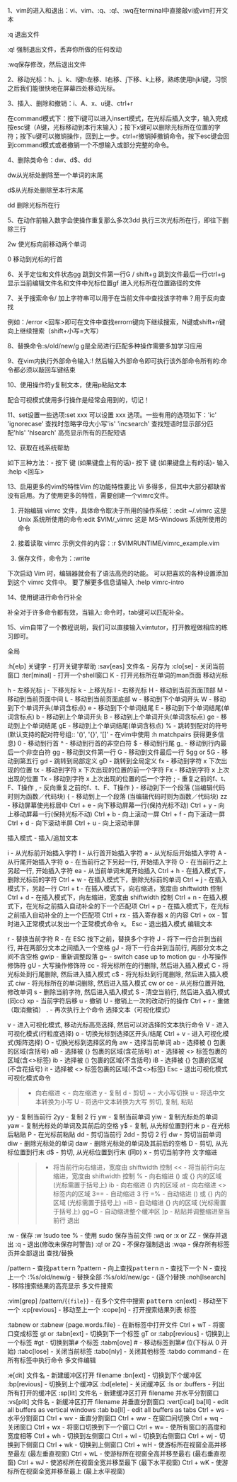 1、vim的进入和退出：vi、vim、:q、:q!、:wq在terminal中直接敲vi或vim打开文本

:q 退出文件

:q! 强制退出文件，丢弃你所做的任何改动

:wq保存修改，然后退出文件



2、移动光标：h、j、k、l键h左移、l右移、j下移、k上移，熟练使用hjkl键，习惯之后我们能很快地在屏幕四处移动光标。

3、插入、删除和撤销：i、A、x、u键、ctrl+r

在command模式下：按下i键可以进入insert模式，在光标后插入文字，输入完成按esc键（A键，光标移动到本行末输入）；按下x键可以删除光标所在位置的字符；按下u键可以撤销操作，回到上一步。ctrl+r撤销掉撤销命令。按下esc键会回到command模式或者撤销一个不想输入或部分完整的命令。



4、删除类命令：dw、d$、dd

dw从光标处删除至一个单词的末尾

d$从光标处删除至本行末尾

dd 删除光标所在行

5、在动作前输入数字会使操作重复那么多次3dd 执行三次光标所在行，即往下删除三行

2w 使光标向前移动两个单词

0 移动到光标的行首

6、关于定位和文件状态gg 跳到文件第一行G / shift+g 跳到文件最后一行ctrl+g 显示当前编辑文件名和文件中光标位置gf 进入光标所在位置路径的文件

7、关于搜索命令/ 加上字符串可以用于在当前文件中查找该字符串？用于反向查找

例如：/error <回车>即可在文件中查找errorn键向下继续搜索，N键或shift+n键向上继续搜索（shift+小写=大写）

8、替换命令:s/old/new/g g是全局进行匹配多种操作需要多加学习应用

9、在vim内执行外部命令输入:! 然后输入外部命令即可执行该外部命令所有的:命令都必须以敲回车键结束

10、使用操作符y复制文本，使用p粘贴文本

配合可视模式使用多行操作是经常会用到的，切记！



11、set设置一些选项:set xxx 可以设置 xxx 选项。一些有用的选项如下：'ic' 'ignorecase' 查找时忽略字母大小写'is' 'incsearch' 查找短语时显示部分匹配'hls' 'hlsearch' 高亮显示所有的匹配短语

12、获取在线系统帮助

如下三种方法：- 按下 <HELP> 键 (如果键盘上有的话)- 按下 <F1> 键 (如果键盘上有的话)- 输入 :help <回车>

13、启用更多的vim的特性Vim 的功能特性要比 Vi 多得多，但其中大部分都缺省没有启用。为了使用更多的特性，需要创建一个vimrc文件。

1. 开始编辑 vimrc 文件，具体命令取决于所用的操作系统：:edit ~/.vimrc 这是 Unix 系统所使用的命令:edit $VIM/_vimrc 这是 MS-Windows 系统所使用的命令

2. 接着读取 vimrc 示例文件的内容：:r $VIMRUNTIME/vimrc_example.vim

3. 保存文件，命令为：:write

下次启动 Vim 时，编辑器就会有了语法高亮的功能。 可以把喜欢的各种设置添加到这个 vimrc 文件中。 要了解更多信息请输入 :help vimrc-intro

14、使用<tab>键进行命令行补全

补全对于许多命令都有效，当输入: 命令时，tab键可以匹配补全。



15、vim自带了一个教程说明，我们可以直接输入vimtutor，打开教程做相应的练习即可。

全局

:h[elp] 关键字 - 打开关键字帮助
:sav[eas] 文件名 - 另存为
:clo[se] - 关闭当前窗口
:ter[minal] - 打开一个shell窗口
K - 打开光标所在单词的man页面
移动光标

h - 左移光标
j - 下移光标
k - 上移光标
l - 右移光标
H - 移动到当前页面顶部
M - 移动到当前页面中间
L - 移动到当前页面底部
w - 移动到下个单词开头
W - 移动到下个单词开头(单词含标点)
e - 移动到下个单词结尾
E - 移动到下个单词结尾(单词含标点)
b - 移动到上个单词开头
B - 移动到上个单词开头(单词含标点)
ge - 移动到上个单词结尾
gE - 移动到上个单词结尾(单词含标点)
% - 跳转到配对的符号(默认支持的配对符号组:: '()', '{}', '[]' - 在vim中使用 :h matchpairs 获得更多信息)
0 - 移动到行首
^ - 移动到行首的非空白符
$ - 移动到行尾
g_ - 移动到行内最后一个非空白符
gg - 移动到文件第一行
G - 移动到文件最后一行
5gg or 5G - 移动到第五行
gd - 跳转到局部定义
gD - 跳转到全局定义
fx - 移动到字符 x 下次出现的位置
tx - 移动到字符 x 下次出现的位置的前一个字符
Fx - 移动到字符 x 上次出现的位置
Tx - 移动到字符 x 上次出现的位置的后一个字符
; - 重复之前的f、t、F、T操作
, - 反向重复之前的f、t、F、T操作
} - 移动到下一个段落 (当编辑代码时则为函数／代码块)
{ - 移动到上一个段落 (当编辑代码时则为函数／代码块)
zz - 移动屏幕使光标居中
Ctrl + e - 向下移动屏幕一行(保持光标不动)
Ctrl + y - 向上移动屏幕一行(保持光标不动)
Ctrl + b - 向上滚动一屏
Ctrl + f - 向下滚动一屏
Ctrl + d - 向下滚动半屏
Ctrl + u - 向上滚动半屏


插入模式 - 插入/追加文本

i - 从光标前开始插入字符
I - 从行首开始插入字符
a - 从光标后开始插入字符
A - 从行尾开始插入字符
o - 在当前行之下另起一行, 开始插入字符
O - 在当前行之上另起一行, 开始插入字符
ea - 从当前单词末尾开始插入
Ctrl + h - 在插入模式下，删除光标前的字符
Ctrl + w - 在插入模式下，删除光标前的单词
Ctrl + j - 在插入模式下，另起一行
Ctrl + t - 在插入模式下，向右缩进，宽度由 shiftwidth 控制
Ctrl + d - 在插入模式下，向左缩进，宽度由 shiftwidth 控制
Ctrl + n - 在插入模式下，在光标之前插入自动补全的下一个匹配项
Ctrl + p - 在插入模式下，在光标之前插入自动补全的上一个匹配项
Ctrl + rx - 插入寄存器 x 的内容
Ctrl + ox - 暂时进入正常模式以发出一个正常模式命令 x。
Esc - 退出插入模式
编辑文本

r - 替换当前字符
R - 在 ESC 按下之前，替换多个字符
J - 将下一行合并到当前行, 并在两部分文本之间插入一个空格
gJ - 将下一行合并到当前行, 两部分文本之间不含空格
gwip - 重新调整段落
g~ - switch case up to motion
gu - 小写操作修饰符
gU - 大写操作修饰符
cc - 将光标所在的行删除, 然后进入插入模式
C - 将光标处到行尾删除, 然后进入插入模式
c$ - 将光标处到行尾删除, 然后进入插入模式
ciw - 将光标所在的单词删除, 然后进入插入模式
cw or ce - 从光标位置开始, 修改单词
s - 删除当前字符, 然后进入插入模式
S - 清空当前行, 然后进入插入模式 (同cc)
xp - 当前字符后移
u - 撤销
U - 撤销上一次的改动行的操作
Ctrl + r - 重做（取消撤销）
. - 再次执行上个命令
选择文本（可视化模式）

v - 进入可视化模式, 移动光标高亮选择, 然后可以对选择的文本执行命令
V - 进入可视化模式(行粒度选择)
o - 切换光标到选择区开头/结尾
Ctrl + v - 进入可视化模式(矩阵选择)
O - 切换光标到选择区的角
aw - 选择当前单词
ab - 选择被 () 包裹的区域(含括号)
aB - 选择被 {} 包裹的区域(含花括号)
at - 选择被 <> 标签包裹的区域(含<>标签)
ib - 选择被 () 包裹的区域(不含括号)
iB - 选择被 {} 包裹的区域(不含花括号)
it - 选择被 <> 标签包裹的区域(不含<>标签)
Esc - 退出可视化模式
可视化模式命令

> - 向右缩进
< - 向左缩进
y - 复制
d - 剪切
~ - 大小写切换
u - 将选中文本转换为小写
U - 将选中文本转换为大写
剪切, 复制, 粘贴

yy - 复制当前行
2yy - 复制 2 行
yw - 复制当前单词
yiw - 复制光标处的单词
yaw - 复制光标处的单词及其前后的空格
y$ - 复制, 从光标位置到行末
p - 在光标后粘贴
P - 在光标前粘贴
dd - 剪切当前行
2dd - 剪切 2 行
dw - 剪切当前单词
diw - 删除光标处的单词
daw - 删除光标处的单词及其前后的空格
D - 剪切, 从光标位置到行末
d$ - 剪切, 从光标位置到行末 (同<kbd>D</kbd>)
x - 剪切当前字符
文字缩进

>> - 将当前行向右缩进，宽度由 shiftwidth 控制
<< - 将当前行向左缩进，宽度由 shiftwidth 控制
>% - 向右缩进 () 或 {} 内的区域 (光标需置于括号上)
>ib - 向右缩进 () 内的区域
>at - 向右缩进 <> 标签内的区域
3== - 自动缩进 3 行
=% - 自动缩进 () 或 {} 内的区域 (光标需置于括号上)
=iB - 自动缩进 {} 内的区域 (光标需置于括号上)
gg=G - 自动缩进整个缓冲区
]p - 粘贴并调整缩进至当前行
退出

:w - 保存
:w !sudo tee % - 使用 sudo 保存当前文件
:wq or :x or ZZ - 保存并退出
:q - 退出(修改未保存时警告)
:q! or ZQ - 不保存强制退出
:wqa - 保存所有标签页并全部退出
查找/替换

/pattern - 查找<kbd>pattern</kbd>
?pattern - 向上查找<kbd>pattern</kbd>
n - 查找下一个
N - 查找上一个
:%s/old/new/g - 替换全部
:%s/old/new/gc - (逐个)替换
:noh[lsearch] - 移除搜索结果的高亮显示
多文件搜索

:vim[grep] /pattern/{`{file}`} - 在多个文件中搜索 <kbd>pattern</kbd>
:cn[ext] - 移动至下一个
:cp[revious] - 移动至上一个
:cope[n] - 打开搜索结果列表
标签

:tabnew or :tabnew {page.words.file} - 在新标签中打开文件
Ctrl + wT - 将窗口变成标签
gt or :tabn[ext] - 切换到下一个标签
gT or :tabp[revious] - 切换到上一个标签
#gt - 切换到第<kbd>#</kbd> 个标签
:tabm[ove] # - 移动标签到第<kbd>#</kbd> 位(下标从 0 开始)
:tabc[lose] - 关闭当前标签
:tabo[nly] - 关闭其他标签
:tabdo command - 在所有标签中执行命令
多文件编辑

:e[dit] 文件名 - 新建缓冲区打开 filename
:bn[ext] - 切换到下个缓冲区
:bp[revious] - 切换到上个缓冲区
:bd[elete] - 关闭缓冲区
:ls or :buffers - 列出所有打开的缓冲区
:sp[lit] 文件名 - 新建缓冲区打开 filename 并水平分割窗口
:vs[plit] 文件名 - 新缓冲区打开 filename 并垂直分割窗口
:vert[ical] ba[ll] - edit all buffers as vertical windows
:tab ba[ll] - edit all buffers as tabs
Ctrl + ws - 水平分割窗口
Ctrl + wv - 垂直分割窗口
Ctrl + ww - 在窗口间切换
Ctrl + wq - 关闭窗口
Ctrl + wx - 将窗口切换到下一个窗口
Ctrl + w= - 使所有窗口的高度和宽度相等
Ctrl + wh - 切换到左侧窗口
Ctrl + wl - 切换到右侧窗口
Ctrl + wj - 切换到下侧窗口
Ctrl + wk - 切换到上侧窗口
Ctrl + wH - 使游标所在视窗全高并移至最左 (最左垂直视窗)
Ctrl + wL - 使游标所在视窗全高并移至最右 (最右垂直视窗)
Ctrl + wJ - 使游标所在视窗全宽并移至最下 (最下水平视窗)
Ctrl + wK - 使游标所在视窗全宽并移至最上 (最上水平视窗)